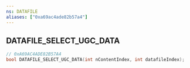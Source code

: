 ```yaml
---
ns: DATAFILE
aliases: ["0xa69ac4ade82b57a4"]
---
```

## DATAFILE_SELECT_UGC_DATA

```c
// 0xA69AC4ADE82B57A4
bool DATAFILE_SELECT_UGC_DATA(int nContentIndex, int datafileIndex);
```
